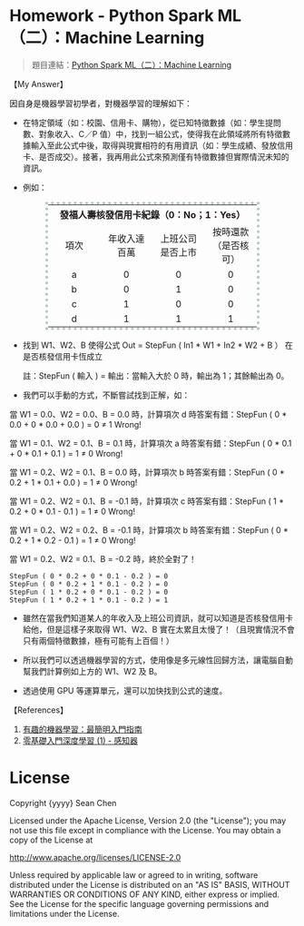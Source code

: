 # Homework - Python Spark ML（二）：Machine Learning

> 題目連結：[Python Spark ML（二）：Machine Learning](http://hemingwang.blogspot.tw/2017/09/python-spark-mlmachine-learning.html)

【My Answer】

因自身是機器學習初學者，對機器學習的理解如下：

- 在特定領域（如：校園、信用卡、購物），從已知特徵數據（如：學生提問數、對象收入、C／P 值）中，找到一組公式，使得我在此領域將所有特徵數據輸入至此公式中後，取得與現實相符的有用資訊（如：學生成績、發放信用卡、是否成交）。接著，我再用此公式來預測僅有特徵數據但實際情況未知的資訊。

- 例如：

<center><table style="width:75%; text-align:center; vertical-align:middle; border: 5px dotted #BACAC6;">
<tr>
<!------------------------------------------------------>
<th colspan="4" align="center">發福人壽核發信用卡紀錄（0：No；1：Yes）</th>
<!------------------------------------------------------>
</tr>
<tr>
<!------------------------------------------------------>
<td style="width:25%;">項次							</td>
<td style="width:25%;">年收入達百萬					</td>
<td style="width:25%;">上班公司是否上市				</td>
<td style="width:25%;">按時還款（是否核可）			</td>
<!------------------------------------------------------>
</tr>
<tr>
<!------------------------------------------------------>
<td>a												</td>
<td>0												</td>
<td>0												</td>
<td>0												</td>
<!------------------------------------------------------>
</tr>
<tr>
<!------------------------------------------------------>
<td>b												</td>
<td>0												</td>
<td>1												</td>
<td>0												</td>
<!------------------------------------------------------>
</tr>
<tr>
<!------------------------------------------------------>
<td>c												</td>
<td>1												</td>
<td>0												</td>
<td>0												</td>
<!------------------------------------------------------>
</tr>
<tr>
<!------------------------------------------------------>
<td>d												</td>
<td>1												</td>
<td>1												</td>
<td>1												</td>
<!------------------------------------------------------>
</tr>
</table></center>

- 找到 W1、W2、B 使得公式 Out = StepFun ( In1 * W1 + In2 * W2 + B ） 在是否核發信用卡恆成立

	註：StepFun ( 輸入 ) = 輸出：當輸入大於 0 時，輸出為 1；其餘輸出為 0。

- 我們可以手動的方式，不斷嘗試找到正解，如：

當 W1 = 0.0、W2 = 0.0、B = 0.0 時，計算項次 d 時答案有錯：StepFun ( 0 * 0.0 + 0 * 0.0 + 0.0 ) = 0 ≠ 1 Wrong!

當 W1 = 0.1、W2 = 0.1、B = 0.1 時，計算項次 a 時答案有錯：StepFun ( 0 * 0.1 + 0 * 0.1 + 0.1 ) = 1 ≠ 0 Wrong!

當 W1 = 0.2、W2 = 0.1、B = 0.0 時，計算項次 b 時答案有錯：StepFun ( 0 * 0.2 + 1 * 0.1 + 0.0 ) = 1 ≠ 0 Wrong!

當 W1 = 0.2、W2 = 0.1、B = -0.1 時，計算項次 c 時答案有錯：StepFun ( 1 * 0.2 + 0 * 0.1 - 0.1 ) = 1 ≠ 0 Wrong!

當 W1 = 0.2、W2 = 0.2、B = -0.1 時，計算項次 b 時答案有錯：StepFun ( 0 * 0.2 + 1 * 0.2 - 0.1 ) = 1 ≠ 0 Wrong!

當 W1 = 0.2、W2 = 0.1、B = -0.2 時，終於全對了！

	StepFun ( 0 * 0.2 + 0 * 0.1 - 0.2 ) = 0	
	StepFun ( 0 * 0.2 + 1 * 0.1 - 0.2 ) = 0	
	StepFun ( 1 * 0.2 + 0 * 0.1 - 0.2 ) = 0	
	StepFun ( 1 * 0.2 + 1 * 0.1 - 0.2 ) = 1

- 雖然在當我們知道某人的年收入及上班公司資訊，就可以知道是否核發信用卡給他，但是這樣子來取得 W1、W2、B 實在太累且太慢了！（且現實情況不會只有兩個特徵數據，極有可能有上百個！）

- 所以我們可以透過機器學習的方式，使用像是多元線性回歸方法，讓電腦自動幫我們計算例如上方的 W1、W2 及 B。

- 透過使用 GPU 等運算單元，還可以加快找到公式的速度。

【References】

1. [有趣的機器學習：最簡明入門指南](http://blog.jobbole.com/67616/)
2. [零基礎入門深度學習 (1) - 感知器](https://www.zybuluo.com/hanbingtao/note/433855)

License
=============

Copyright {yyyy} Sean Chen

Licensed under the Apache License, Version 2.0 (the "License");
you may not use this file except in compliance with the License.
You may obtain a copy of the License at

http://www.apache.org/licenses/LICENSE-2.0

Unless required by applicable law or agreed to in writing, software
distributed under the License is distributed on an "AS IS" BASIS,
WITHOUT WARRANTIES OR CONDITIONS OF ANY KIND, either express or implied.
See the License for the specific language governing permissions and
limitations under the License.